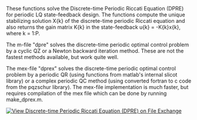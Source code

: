 These functions solve the Discrete-time Periodic Riccati Equation (DPRE) for periodic LQ state-feedback design. The functions compute the unique stabilizing solution X{k} of the discrete-time periodic Riccati equation and also returns the gain matrix K{k} in the state-feedback u{k} = -K{k}x{k}, where k = 1:P.

The m-file "dpre" solves the discrete-time periodic optimal control problem by a cyclic QZ or a Newton backward iteration method. These are not the fastest methods available, but work quite well. 

The mex-file "dprex" solves the discrete-time periodic optimal control problem by a periodic QR (using functions from matlab's internal slicot library) or a complex periodic QC method (using converted fortran to c code from the pqzschur library). The mex-file implementation is much faster, but requires compilation of the mex file which can be done by running make_dprex.m. 

[![View Discrete-time Periodic Riccati Equation (DPRE)  on File Exchange](https://www.mathworks.com/matlabcentral/images/matlab-file-exchange.svg)](https://www.mathworks.com/matlabcentral/fileexchange/90772-discrete-time-periodic-riccati-equation-dpre)
